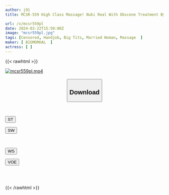 ```yaml
---
author: j91
title: MCSR-559 High Class Massage! Nuki Real With Obscene Treatment By A Sophisticated Married Woman Therapist! The Most Pleasant Ejaculation With A Married Woman's Pussy And Handjob! 6

url: /v/mcsr559pl
date: 2024-03-22T15:50:00Z
image: "mcsr559pl.jpg"
tags: [Censored, Handjob, Big Tits, Married Woman, Massage	]
maker: [ BIGMORKAL  ]
actress: [ ]
---
```



{{< rawhtml >}}

<div class="video" data-videoid="agZ609vK1XtxkaJ">
    <a href="javascript:;">
        <img src="/v/mcsr559pl/mcsr559pl.jpg" width="WIDTH" height="HEIGHT" alt="mcsr559pl.mp4" loading="lazy">
    </a>
</div>

<script type="text/javascript" src="https://j91.asia/asset/on-demand-st.js"></script>

<br>
  <link rel="stylesheet" href="https://j91.asia/asset/bs5.css">
  
  <center>
  <button class="btn btn-primary" type="button" data-bs-toggle="collapse" data-bs-target=".multi-collapse" aria-expanded="false" aria-controls="multiCollapseExample1 multiCollapseExample2"><h2>Download</h2></button></center>
</p>
<div class="row">
  <div class="col">
    <div class="collapse multi-collapse" id="multiCollapseExample1">
      <div class="card card-body">
	      	      <br>
<div class="buttons">  
<p><a href="https://streamtape.to/v/agZ609vK1XtxkaJ" target="_blank"><button class="btn-hover color-3"><i class="fa fa-download"></i> ST</button></a></p>
<p><a href="https://asnwish.com/xorq7s1dlpyz" target="_blank"><button class="btn-hover color-2"><i class="fa fa-download"></i> SW</button></a></p></div>
    </div>
  </div>
</div>
  <div class="col">
    <div class="collapse multi-collapse" id="multiCollapseExample2">
      <div class="card card-body">
	      <br>
<div class="buttons">
<p><a href="https://wolfstream.tv/cb56a3dst5k2"><button class="btn-hover color-9"><i class="fa fa-download"></i> WS</button></a></p>
<p><a href="https://voe.sx/f5fdv9pxw9ph"><button class="btn-hover color-8"><i class="fa fa-download"></i> VOE</button></a></p></div>
<br><br>
      </div>
    </div>
  </div>
</div>

{{< /rawhtml >}}